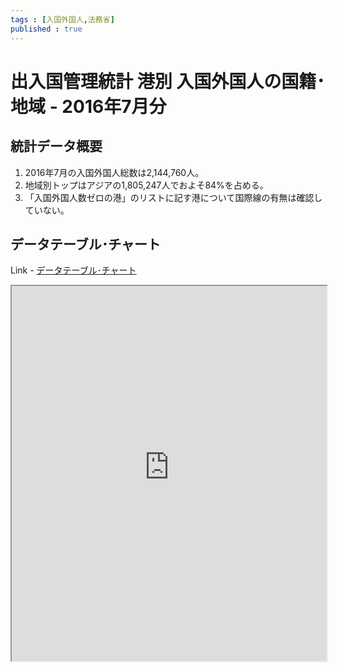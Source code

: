 ```yaml
--- 
tags : [入国外国人,法務省] 
published : true
---
```

# 出入国管理統計 港別 入国外国人の国籍･地域 - 2016年7月分
## 統計データ概要
1. 2016年7月の入国外国人総数は2,144,760人。
1. 地域別トップはアジアの1,805,247人でおよそ84%を占める。
1. 「入国外国人数ゼロの港」のリストに記す港について国際線の有無は確認していない。



	
## データテーブル･チャート
Link - [データテーブル･チャート](http://knowledgevault.saecanet.com/charts/am-consulting.co.jp-20161024052456.html)
<iframe src="http://knowledgevault.saecanet.com/charts/am-consulting.co.jp-20161024052456.html" width="100%" height="600px"></iframe>